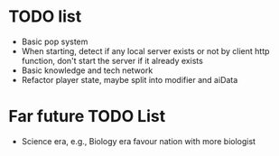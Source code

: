 # TODO list
* Basic pop system
* When starting, detect if any local server exists or not by client http function, don't start the server if it already exists
* Basic knowledge and tech network
* Refactor player state, maybe split into modifier and aiData

# Far future TODO List
* Science era, e.g., Biology era favour nation with more biologist